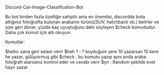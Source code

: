Discord-Car-Image-Classification-Bot

Bu bot birden fazla özelliğe sahiptir ama en önemlisi, discordda bota attığınız fotoğrafta bulunan arabanın türünü(SUV, hatchback vb.) belirler ve size geri döner, yüzde kaç uyuştuğunu dahi söyleyen $check komududur. Daha çok komut için altı okuyun

Komutlar:

$hello: sana geri selam verir
$heh ? : ? koyduğum yere 10 yazarsan 10 kere he yazar, gülüyormuş gibi
$check : bu komutu yazıp aynı anda araba fotoğrafı atarsanız kontrol eder ve cevabı verir
$yn : Random şekilde evet hayır yazar
